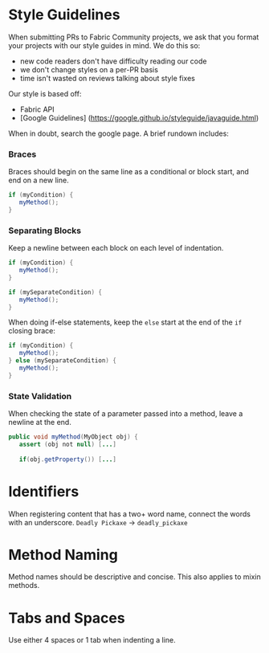 # Style Guidelines
When submitting PRs to Fabric Community projects, we ask that you format your projects with our style guides in mind. We do this so:
  - new code readers don't have difficulty reading our code
  - we don't change styles on a per-PR basis
  - time isn't wasted on reviews talking about style fixes
  
Our style is based off:
  - Fabric API
  - [Google Guidelines] (https://google.github.io/styleguide/javaguide.html)

When in doubt, search the google page. A brief rundown includes:

### Braces
Braces should begin on the same line as a conditional or block start, and end on a new line.
```java
if (myCondition) {
   myMethod();
}
```

### Separating Blocks
Keep a newline between each block on each level of indentation.
```java
if (myCondition) {
   myMethod();
}

if (mySeparateCondition) {
   myMethod();
}
```

When doing if-else statements, keep the `else` start at the end of the `if` closing brace:
```java
if (myCondition) {
   myMethod();
} else (mySeparateCondition) {
   myMethod();
}
```

### State Validation
When checking the state of a parameter passed into a method, leave a newline at the end.
```java
public void myMethod(MyObject obj) {
   assert (obj not null) [...]
 
   if(obj.getProperty()) [...]
```

# Identifiers
When registering content that has a two+ word name, connect the words with an underscore.
`Deadly Pickaxe` -> `deadly_pickaxe`

# Method Naming
Method names should be descriptive and concise. This also applies to mixin methods.

# Tabs and Spaces
Use either 4 spaces or 1 tab when indenting a line.

